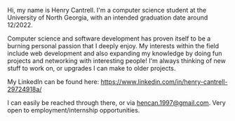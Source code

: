 Hi, my name is Henry Cantrell. I'm a computer science student at the University of North Georgia, with an intended graduation date around 12/2022.

Computer science and software development has proven itself to be a burning personal passion that I deeply enjoy. 
My interests within the field include web development and also expanding my knowledge by doing fun projects and networking with interesting people! I'm
always thinking of new stuff to work on, or upgrades I can make to older projects.

My LinkedIn can be found here: https://www.linkedin.com/in/henry-cantrell-29724918a/

I can easily be reached through there, or via hencan.1997@gmail.com. Very open to employment/internship opportunities.

<!---
Henry-Cantrell/Henry-Cantrell is a ✨ special ✨ repository because its `README.md` (this file) appears on your GitHub profile.
You can click the Preview link to take a look at your changes.
--->
